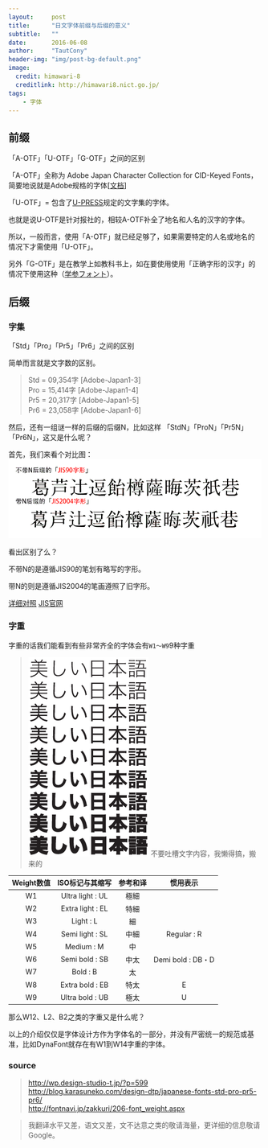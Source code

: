 ```yaml
---
layout:     post
title:      "日文字体前缀与后缀的意义"
subtitle:   ""
date:       2016-06-08
author:     "TautCony"
header-img: "img/post-bg-default.png"
image:
  credit: himawari-8
  creditlink: http://himawari8.nict.go.jp/
tags:
    - 字体
---
```


## 前缀

「A-OTF」「U-OTF」「G-OTF」之间的区别

「A-OTF」全称为 Adobe Japan Character Collection for CID-Keyed Fonts，简要地说就是Adobe规格的字体[[文档](https://partners.adobe.com/public/developer/en/font/5078.Adobe-Japan1-6.pdf)]

「U-OTF」= 包含了[U-PRESS](http://www.morisawa.co.jp/culture/dictionary/1950)规定的文字集的字体。

也就是说U-OTF是针对报社的，相较A-OTF补全了地名和人名的汉字的字体。

所以，一般而言，使用「A-OTF」就已经足够了，如果需要特定的人名或地名的情况下才需使用「U-OTF」。

另外「G-OTF」是在教学上如教科书上，如在要使用使用「正确字形的汉字」的情况下使用这种（[学参フォント](http://www.morisawa.co.jp/culture/dictionary/1906)）。


## 后缀

### 字集

「Std」「Pro」「Pr5」「Pr6」之间的区别

简单而言就是文字数的区别。

> 
> Std = 09,354字 [Adobe-Japan1-3]<br>
> Pro = 15,414字 [Adobe-Japan1-4]<br>
> Pr5 = 20,317字 [Adobe-Japan1-5]<br>
> Pr6 = 23,058字 [Adobe-Japan1-6]<br>
> 

然后，还有一组谜一样的后缀的后缀N，比如这样 「StdN」「ProN」「Pr5N」「Pr6N」，这又是什么呢？

首先，我们来看个对比图：
![后缀N](/img/in-post/Prefixes-and-suffixes-of-Fonts/FontsN.png)

看出区别了么？

不带N的是遵循JIS90的笔划有略写的字形。

带N的则是遵循JIS2004的笔画遵照了旧字形。

[详细对照](http://www.adobe.com/jp/support/winvista/pdfs/JIS2004_Comparison.pdf)
[JIS官网](http://www.jisc.go.jp/newstopics/2005/040220kanjicode.pdf)

### 字重

字重的话我们能看到有些非常齐全的字体会有`W1～W9`9种字重

> ![ヒラギノ角ゴ不同字重](/img/in-post/Prefixes-and-suffixes-of-Fonts/hiraKakugoW.png)
> 不要吐槽文字内容，我懒得搞，搬来的

|  **Weight数值** | **ISO标记与其缩写** | **参考和译** | **惯用表示** |
|  :------: | :------: | :------: | :------: |
|  W1 | Ultra light : UL | 極細 |  |
|  W2 | Extra light : EL | 特細 |  |
|  W3 | Light : L | 細 |  |
|  W4 | Semi light : SL | 中細 | Regular : R |
|  W5 | Medium : M | 中 |  |
|  W6 | Semi bold : SB | 中太 | Demi bold : DB・D |
|  W7 | Bold : B | 太 |  |
|  W8 | Extra bold : EB | 特太 | E |
|  W9 | Ultra bold : UB | 極太 | U |

那么W12、L2、B2之类的字重又是什么呢？

以上的介绍仅仅是字体设计方作为字体名的一部分，并没有严密统一的规范或基准，比如DynaFont就存在有W1到W14字重的字体。


### source
> http://wp.design-studio-t.jp/?p=599 <br>
> http://blog.karasuneko.com/design-dtp/japanese-fonts-std-pro-pr5-pr6/ <br>
> http://fontnavi.jp/zakkuri/206-font_weight.aspx

> 我翻译水平又差，语文又差，文不达意之类的敬请海量，更详细的信息敬请Google。